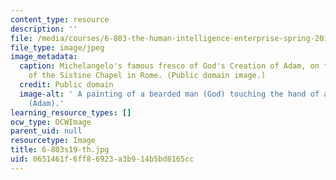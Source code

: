 ```yaml
---
content_type: resource
description: ''
file: /media/courses/6-803-the-human-intelligence-enterprise-spring-2019/0651461f6ff86923a3b914b5bd8165cc_6-803s19-th.jpg
file_type: image/jpeg
image_metadata:
  caption: Michelangelo's famous fresco of God's Creation of Adam, on the ceiling
    of the Sistine Chapel in Rome. (Public domain image.)
  credit: Public domain
  image-alt: ' A painting of a bearded man (God) touching the hand of a naked man
    (Adam).'
learning_resource_types: []
ocw_type: OCWImage
parent_uid: null
resourcetype: Image
title: 6-803s19-th.jpg
uid: 0651461f-6ff8-6923-a3b9-14b5bd8165cc
---
```

